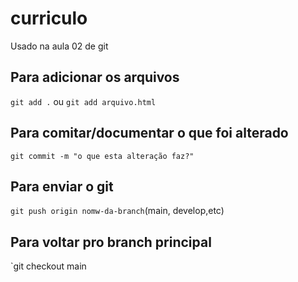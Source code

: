 # curriculo
Usado na aula 02 de git

## Para adicionar os arquivos
`git add .` ou `git add arquivo.html`

    
 ## Para comitar/documentar o que foi alterado
`git commit -m "o que esta alteração faz?"`

## Para enviar o git
`git push origin nomw-da-branch`(main, develop,etc)

## Para voltar pro branch principal
`git checkout main